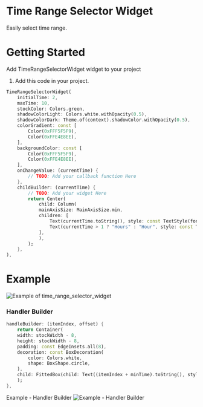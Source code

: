 # Time Range Selector Widget

Easily select time range.


# Getting Started

Add TimeRangeSelectorWidget widget to your project

1. Add this code in your project.
```dart
TimeRangeSelectorWidget(
    initialTime: 2,
    maxTime: 10,
    stockColor: Colors.green,
    shadowColorLight: Colors.white.withOpacity(0.5),
    shadowColorDark: Theme.of(context).shadowColor.withOpacity(0.5),
    colorGradient: const [
        Color(0xFFF5F5F9),
        Color(0xFFE4E8EE),
    ],
    backgroundColor: const [
        Color(0xFFF5F5F9),
        Color(0xFFE4E8EE),
    ],
    onChangeValue: (currentTime) {
        // TODO: Add your callback function Here
    },
    childBuilder: (currentTime) {
        // TODO: Add your widget Here
        return Center(
            child: Column(
            mainAxisSize: MainAxisSize.min,
            children: [
                Text(currentTime.toString(), style: const TextStyle(fontSize: 70, fontWeight: FontWeight.bold, height: 1)),
                Text(currentTime > 1 ? "Hours" : "Hour", style: const TextStyle(fontSize: 20, fontWeight: FontWeight.normal)),
            ],
            ),
        );
    },
),
```

# Example
<img src="https://raw.githubusercontent.com/SHAJED99/time_range_selector_widget/main/screenshots/1.gif" alt="Example of time_range_selector_widget" />


### Handler Builder
```dart
handleBuilder: (itemIndex, offset) {
    return Container(
    width: stockWidth - 8,
    height: stockWidth - 8,
    padding: const EdgeInsets.all(8),
    decoration: const BoxDecoration(
        color: Colors.white,
        shape: BoxShape.circle,
    ),
    child: FittedBox(child: Text((itemIndex + minTime).toString(), style: Theme.of(context).textTheme.headlineSmall?.copyWith(fontWeight: FontWeight.bold))),
    );
},
```
Example - Handler Builder
<img src="https://raw.githubusercontent.com/SHAJED99/time_range_selector_widget/main/screenshots/1.gif" alt="Example - Handler Builder" />